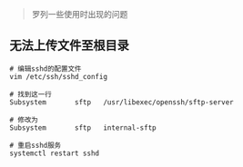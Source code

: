 > 罗列一些使用时出现的问题

## 无法上传文件至根目录

```
# 编辑sshd的配置文件
vim /etc/ssh/sshd_config

# 找到这一行
Subsystem       sftp   /usr/libexec/openssh/sftp-server

# 修改为
Subsystem       sftp   internal-sftp

# 重启sshd服务
systemctl restart sshd
```